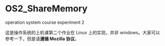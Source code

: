 # OS2_ShareMemory
operation system course experiment 2

这是操作系统的上机课第二个作业在 Linux 上的实现，并非 windows。大家可以参考一下，但是请**遵循 Mozilla 协议**。